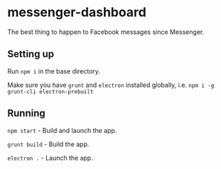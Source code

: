 # messenger-dashboard 

The best thing to happen to Facebook messages since Messenger.

## Setting up

Run `npm i` in the base directory.

Make sure you have `grunt` and `electron` installed globally, i.e. `npm i -g grunt-cli electron-prebuilt`

## Running

`npm start` - Build and launch the app.

`grunt build` - Build the app.

`electron .` - Launch the app.